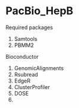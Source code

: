 # PacBio_HepB

Required packages
1. Samtools
2. PBMM2

Bioconductor
1. GenomicAlignments
2. Rsubread
3. EdgeR
4. ClusterProfiler
5. DOSE
6. 
